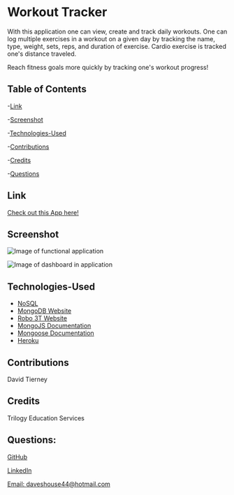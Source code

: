 # Workout Tracker


With this application one can view, create and track daily workouts. One can log multiple exercises in a workout on a given day by tracking the name, type, weight, sets, reps, and duration of exercise. Cardio exercise is tracked one's distance traveled.

Reach fitness goals more quickly by tracking one's workout progress!

## Table of Contents

-[Link](#link)

-[Screenshot](#screenshot)

-[Technologies-Used](#technologies-used)

-[Contributions](#contributions)

-[Credits](#credits)

-[Questions](#questions)


## Link

[Check out this App here!](https://workout-tracker-mdb.herokuapp.com)


## Screenshot

![Image of functional application]() 

![Image of dashboard in application]() 


## Technologies-Used

* [NoSQL](https://en.wikipedia.org/wiki/NoSQL)
* [MongoDB Website](https://www.mongodb.com/)
* [Robo 3T Website](https://robomongo.org/download)
* [MongoJS Documentation](https://www.npmjs.com/package/mongojs)
* [Mongoose Documentation](http://mongoosejs.com/docs/guide.html)
* [Heroku](https://www.heroku.com/)


## Contributions

David Tierney


## Credits

Trilogy Education Services


## Questions:

[GitHub](https://github.com/daveshouse44)

[LinkedIn](https://www.linkedin.com/in/david-tierney-652030214/)

[Email: daveshouse44@hotmail.com](mailto:daveshouse44@hotmail.com)